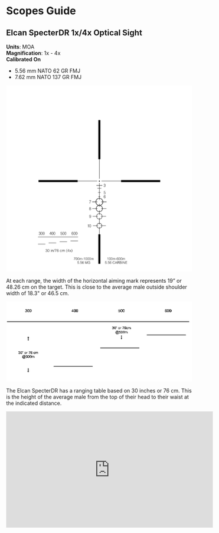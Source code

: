 # Scopes Guide

## Elcan SpecterDR 1x/4x Optical Sight

**Units**: MOA  
**Magnification**: 1x - 4x  
**Calibrated On**  

- 5.56 mm NATO 62 GR FMJ
- 7.62 mm NATO 137 GR FMJ

![elcan](images/scopes-elcan.png)

At each range, the width of the horizontal aiming mark represents 19” or 48.26 cm on the target. This is close to the average male outside shoulder width of 18.3" or 46.5 cm.

![elcan](images/scopes-elcan-torso.png)

The Elcan SpecterDR has a ranging table based on 30 inches or 76 cm. This is the height of the average male from the top of their head to their waist at the indicated distance.

<iframe width="560" height="315" src="https://www.youtube.com/embed/chMaJlaAcb0" frameborder="0" allow="accelerometer; autoplay; clipboard-write; encrypted-media; gyroscope; picture-in-picture" allowfullscreen></iframe>
